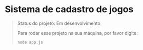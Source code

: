 <h1>Sistema de cadastro de jogos</h1>

> Status do projeto: Em desenvolvimento
>
> Para rodar esse projeto na sua máquina, por favor digite:
> ```
>node app.js
> ```
